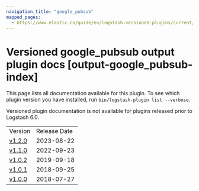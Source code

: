 ```yaml
---
navigation_title: "google_pubsub"
mapped_pages:
  - https://www.elastic.co/guide/en/logstash-versioned-plugins/current/output-google_pubsub-index.html
---
```


# Versioned google_pubsub output plugin docs [output-google_pubsub-index]

This page lists all documentation available for this plugin. To see which plugin version you have installed, run `bin/logstash-plugin list --verbose`.

Versioned plugin documentation is not available for plugins released prior to Logstash 6.0.

| | |
| :- | :- |
| Version | Release Date |
| [v1.2.0](v1-2-0-plugins-outputs-google_pubsub.md) | 2023-08-22 |
| [v1.1.0](v1-1-0-plugins-outputs-google_pubsub.md) | 2022-09-23 |
| [v1.0.2](v1-0-2-plugins-outputs-google_pubsub.md) | 2019-09-18 |
| [v1.0.1](v1-0-1-plugins-outputs-google_pubsub.md) | 2018-09-25 |
| [v1.0.0](v1-0-0-plugins-outputs-google_pubsub.md) | 2018-07-27 |
